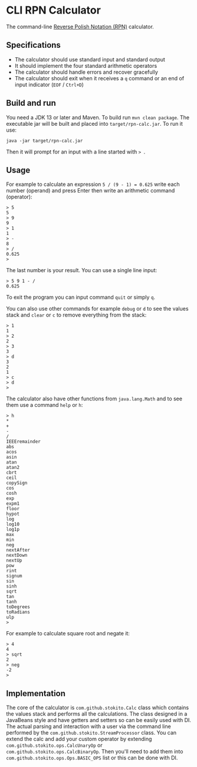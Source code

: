 # CLI RPN Calculator
The command-line [Reverse Polish Notation (RPN)](https://en.wikipedia.org/wiki/Reverse_Polish_notation) calculator.

## Specifications

* The calculator should use standard input and standard output
* It should implement the four standard arithmetic operators
* The calculator should handle errors and recover gracefully
* The calculator should exit when it receives a `q` command or an end of input indicator (`EOF` / `Ctrl+D`)

## Build and run
You need a JDK 13 or later and Maven. To build run `mvn clean package`.
The executable jar will be built and placed into `target/rpn-calc.jar`.
To run it use:

    java -jar target/rpn-calc.jar

Then it will prompt for an input with a line started with `> `.

## Usage

For example to calculate an expression `5 / (9 - 1) = 0.625` write each number (operand) and press Enter then write an arithmetic command (operator):  

    > 5
    5
    > 9
    9
    > 1
    1
    > -
    8
    > /
    0.625
    >

The last number is your result. You can use a single line input:

    > 5 9 1 - /
    0.625

To exit the program you can input command `quit` or simply `q`.

You can also use other commands for example `debug` or `d` to see the values stack and `clear` or `c` to remove everything from the stack:

    > 1
    1
    > 2
    2
    > 3
    3
    > d
    3
    2
    1
    > c
    > d
    >


The calculator also have other functions from `java.lang.Math` and to see them use a command `help` or `h`:

    > h
    *
    +
    -
    /
    IEEEremainder
    abs
    acos
    asin
    atan
    atan2
    cbrt
    ceil
    copySign
    cos
    cosh
    exp
    expm1
    floor
    hypot
    log
    log10
    log1p
    max
    min
    neg
    nextAfter
    nextDown
    nextUp
    pow
    rint
    signum
    sin
    sinh
    sqrt
    tan
    tanh
    toDegrees
    toRadians
    ulp
    >

For example to calculate square root and negate it:

    > 4
    4
    > sqrt
    2
    > neg
    -2
    >

## Implementation

The core of the calculator is `com.github.stokito.Calc` class which contains the values stack and performs all the calculations.
The class designed in a JavaBeans style and have getters and setters so can be easily used with DI.
The actual parsing and interaction with a user via the command line performed by the `com.github.stokito.StreamProcessor` class.
You can extend the calc and add your custom operator by extending `com.github.stokito.ops.CalcUnaryOp` or `com.github.stokito.ops.CalcBinaryOp`. Then you'll need to add them into `com.github.stokito.ops.Ops.BASIC_OPS` list or this can be done with DI.

